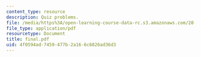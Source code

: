 ```yaml
---
content_type: resource
description: Quiz problems.
file: /media/https%3A/open-learning-course-data-rc.s3.amazonaws.com/20-410j-molecular-cellular-and-tissue-biomechanics-be-410j-spring-2003/4f0594ad7459477b2a166c6826ad36d3_final.pdf
file_type: application/pdf
resourcetype: Document
title: final.pdf
uid: 4f0594ad-7459-477b-2a16-6c6826ad36d3
---
```


